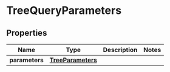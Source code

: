 

# TreeQueryParameters


## Properties

| Name | Type | Description | Notes |
|------------ | ------------- | ------------- | -------------|
|**parameters** | [**TreeParameters**](TreeParameters.md) |  |  |



